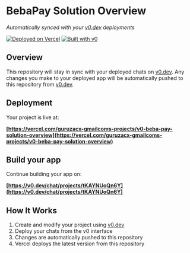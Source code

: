 # BebaPay Solution Overview

*Automatically synced with your [v0.dev](https://v0.dev) deployments*

[![Deployed on Vercel](https://img.shields.io/badge/Deployed%20on-Vercel-black?style=for-the-badge&logo=vercel)](https://vercel.com/guruzacx-gmailcoms-projects/v0-beba-pay-solution-overview)
[![Built with v0](https://img.shields.io/badge/Built%20with-v0.dev-black?style=for-the-badge)](https://v0.dev/chat/projects/tKAYNUoQn6Y)

## Overview

This repository will stay in sync with your deployed chats on [v0.dev](https://v0.dev).
Any changes you make to your deployed app will be automatically pushed to this repository from [v0.dev](https://v0.dev).

## Deployment

Your project is live at:

**[https://vercel.com/guruzacx-gmailcoms-projects/v0-beba-pay-solution-overview](https://vercel.com/guruzacx-gmailcoms-projects/v0-beba-pay-solution-overview)**

## Build your app

Continue building your app on:

**[https://v0.dev/chat/projects/tKAYNUoQn6Y](https://v0.dev/chat/projects/tKAYNUoQn6Y)**

## How It Works

1. Create and modify your project using [v0.dev](https://v0.dev)
2. Deploy your chats from the v0 interface
3. Changes are automatically pushed to this repository
4. Vercel deploys the latest version from this repository